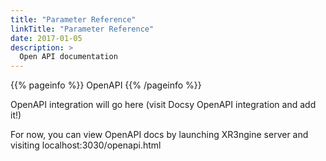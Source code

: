 ```yaml
---
title: "Parameter Reference"
linkTitle: "Parameter Reference"
date: 2017-01-05
description: >
  Open API documentation
---
```


{{% pageinfo %}} OpenAPI {{% /pageinfo %}}

OpenAPI integration will go here (visit Docsy OpenAPI integration and add it!)

For now, you can view OpenAPI docs by launching XR3ngine server and visiting localhost:3030/openapi.html
